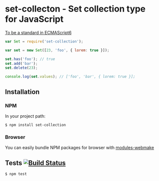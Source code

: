 # set-collecton - Set collection type for JavaScript

[To be a standard in ECMAScript6](http://wiki.ecmascript.org/doku.php?id=harmony:simple_maps_and_sets)

```javascript
var Set = require('set-collection');

var set = new Set([23, 'foo', { lorem: true }]);

set.has('foo'); // true
set.add('bar');
set.delete(23);

console.log(set.values); // ['foo', 'bar', { lorem: true }];
```

## Installation
### NPM

In your project path:

	$ npm install set-collection

### Browser

You can easily bundle NPM packages for browser with [modules-webmake](https://github.com/medikoo/modules-webmake)

## Tests [![Build Status](https://travis-ci.org/medikoo/set-collection.png)](https://travis-ci.org/medikoo/set-collection)

	$ npm test
